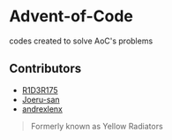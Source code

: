 # Advent-of-Code
codes created to solve AoC's problems

## Contributors
- [R1D3R175](https://github.com/R1D3R175)
- [Joeru-san](https://github.com/Joeru-san)
- [andrexlenx](https://github.com/andrexlenx)

> Formerly known as Yellow Radiators

